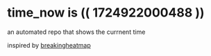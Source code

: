 # time_now is (( 1724922000488 ))

an automated repo that shows the currnent time

inspired by [breakingheatmap](https://github.com/breakingheatmap/breakingheatmap)